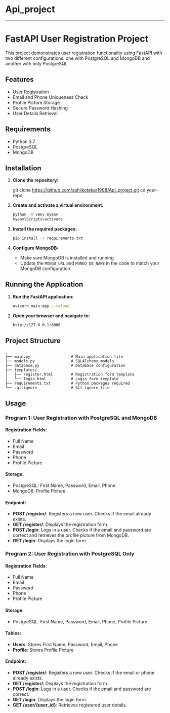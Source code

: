 # Api_project


---

# FastAPI User Registration Project

This project demonstrates user registration functionality using FastAPI with two different configurations: one with PostgreSQL and MongoDB and another with only PostgreSQL.

## Features

- User Registration
- Email and Phone Uniqueness Check
- Profile Picture Storage
- Secure Password Hashing
- User Details Retrieval

## Requirements

- Python 3.7
- PostgreSQL
- MongoDB

## Installation

1. **Clone the repository:**

   
   git clone https://github.com/sahilkotekar1998/Api_project.git
   cd your-repo
   

2. **Create and activate a virtual environment:**

   ```sh
   python -m venv myenv
   myenv\Scripts\activate    
   ```

3. **Install the required packages:**

   ```sh
   pip install -r requirements.txt
   ```


4. **Configure MongoDB:**

   - Make sure MongoDB is installed and running.
   - Update the `MONGO_URL` and `MONGO_DB_NAME` in the code to match your MongoDB configuration.

## Running the Application

1. **Run the FastAPI application:**

   ```sh
   uvicorn main:app --reload
   ```

2. **Open your browser and navigate to:**

   ```sh
   http://127.0.0.1:8000
   ```

## Project Structure

```
.
├── main.py                  # Main application file
├── models.py                # SQLAlchemy models
├── database.py              # Database configuration
├── templates/
│   ├── register.html        # Registration form template
│   └── login.html           # Login form template
├── requirements.txt         # Python packages required
└── .gitignore               # Git ignore file
```


## Usage

### Program 1: User Registration with PostgreSQL and MongoDB

#### Registration Fields:
- Full Name
- Email
- Password
- Phone
- Profile Picture

#### Storage:
- PostgreSQL: First Name, Password, Email, Phone
- MongoDB: Profile Picture

#### Endpoint:
- **POST /register/**: Registers a new user. Checks if the email already exists.
- **GET /register/**: Displays the registration form.
- **POST /login**: Logs in a user. Checks if the email and password are correct and retrieves the profile picture from MongoDB.
- **GET /login**: Displays the login form.

### Program 2: User Registration with PostgreSQL Only

#### Registration Fields:
- Full Name
- Email
- Password
- Phone
- Profile Picture

#### Storage:
- PostgreSQL: First Name, Password, Email, Phone, Profile Picture

#### Tables:
- **Users**: Stores First Name, Password, Email, Phone
- **Profile**: Stores Profile Picture

#### Endpoint:
- **POST /register/**: Registers a new user. Checks if the email or phone already exists.
- **GET /register/**: Displays the registration form.
- **POST /login**: Logs in a user. Checks if the email and password are correct.
- **GET /login**: Displays the login form.
- **GET /user/{user_id}**: Retrieves registered user details.

